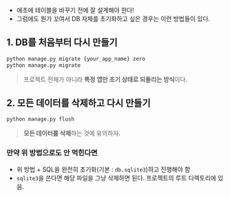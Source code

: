 - 애초에 테이블을 바꾸기 전에 잘 설계해야 한다!
- 그럼에도 뭔가 꼬여서 DB 자체를 초기화하고 싶은 경우는 이런 방법들이 있다.

## 1. DB를 처음부터 다시 만들기
```sh
python manage.py migrate {your_app_name} zero
python manage.py migrate
```
> 프로젝트 전체가 아니라 **특정 앱만 초기 상태로 되돌리는 방식**이다.

## 2. 모든 데이터를 삭제하고 다시 만들기
```sh
python manage.py flush
```
> **모든 데이터를 삭제**하는 것에 유의하자.


### 만약 위 방법으로도 안 먹힌다면
- 위 방법 + SQL을 완전히 초기화(기본 : `db.sqlite3`)하고 진행해야 함
- `sqlite3`을 쓴다면 해당 파일을 그냥 삭제하면 된다. 프로젝트의 루트 디렉토리에 있음.